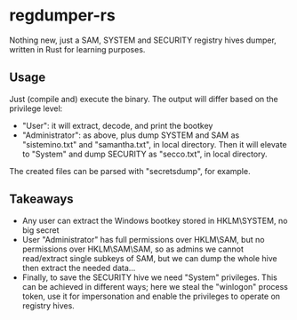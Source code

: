 # regdumper-rs
Nothing new, just a SAM, SYSTEM and SECURITY registry hives dumper, written in Rust for learning purposes.

## Usage
Just (compile and) execute the binary. 
The output will differ based on the privilege level:

- "User": it will extract, decode, and print the bootkey
- "Administrator": as above, plus dump SYSTEM and SAM as "sistemino.txt" and "samantha.txt", in local directory. Then it will elevate to "System" and dump SECURITY as "secco.txt", in local directory.

The created files can be parsed with "secretsdump", for example.

## Takeaways
- Any user can extract the Windows bootkey stored in HKLM\SYSTEM, no big secret
- User "Administrator" has full permissions over HKLM\SAM, but no permissions over HKLM\SAM\SAM, so as admins we cannot read/extract single subkeys of SAM, but we can dump the whole hive then extract the needed data...
- Finally, to save the SECURITY hive we need "System" privileges. This can be achieved in different ways; here we steal the "winlogon" process token, use it for impersonation and enable the privileges to operate on registry hives.
